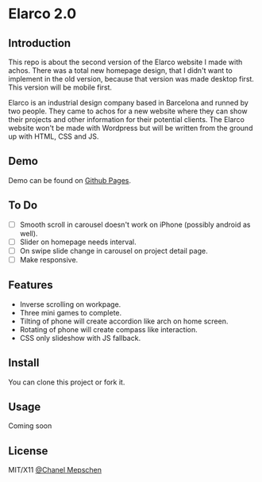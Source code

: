 # Elarco 2.0
## Introduction
This repo is about the second version of the Elarco website I made with achos. There was a total new homepage design, that I didn't want to implement in the old version, because that version was made desktop first. This version will be mobile first.

Elarco is an industrial design company based in Barcelona and runned by two people. They came to achos for a new website where they can show their projects and other information for their potential clients. The Elarco website won't be made with Wordpress but will be written from the ground up with HTML, CSS and JS.

## Demo
Demo can be found on [Github Pages](https://chanelzm.github.io/elarco-2.0/).

## To Do
- [ ] Smooth scroll in carousel doesn't work on iPhone (possibly android as well).
- [ ] Slider on homepage needs interval.
- [ ] On swipe slide change in carousel on project detail page.
- [ ] Make responsive.

## Features
- Inverse scrolling on workpage.
- Three mini games to complete.
- Tilting of phone will create accordion like arch on home screen.
- Rotating of phone will create compass like interaction.
- CSS only slideshow with JS fallback.

## Install
You can clone this project or fork it.

## Usage
Coming soon

## License
MIT/X11 [@Chanel Mepschen](http://chanelmepschen.herokuapp.com/)
